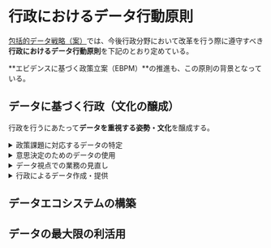 # 行政におけるデータ行動原則
[包括的データ戦略（案）](https://www.kantei.go.jp/jp/singi/it2/dgov/data_strategy_tf/dai7/siryou8-2.pdf)では、今後行政分野において改革を行う際に遵守すべき**行政におけるデータ行動原則**を下記のとおり定めている。

**エビデンスに基づく政策立案（EBPM）**の推進も、この原則の背景となっている。

## データに基づく行政（文化の醸成）
行政を行うにあたって**データを重視する姿勢・文化**を醸成する。
<details><summary>政策課題に対応するデータの特定</summary>
政策課題を明確にするためのデータを明確化して、発掘する。
</details>
<details><summary>意思決定のためのデータの使用</summary>
データに基づく客観的な判断を行う。
また、データに基づく政策のモニタリング・検証を行い、政策の改善につなげる。
</details>
<details><summary>データ視点での業務の見直し</summary>
紙等で行われていた業務を、データの視点で抜本的に見直す。
</details>
<details><summary>行政によるデータ作成・提供</summary>
社会に貢献するデータを積極的に整備し、必要な範囲で公開する。
</details>

## データエコシステムの構築

## データの最大限の利活用
